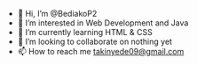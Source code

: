 - 👋 Hi, I’m @BediakoP2
- 👀 I’m interested in Web Development and Java
- 🌱 I’m currently learning HTML & CSS
- 💞️ I’m looking to collaborate on nothing yet
- 📫 How to reach me takinyede09@gmail.com

<!---
BediakoP2/BediakoP2 is a ✨ special ✨ repository because its `README.md` (this file) appears on your GitHub profile.
You can click the Preview link to take a look at your changes.
--->
